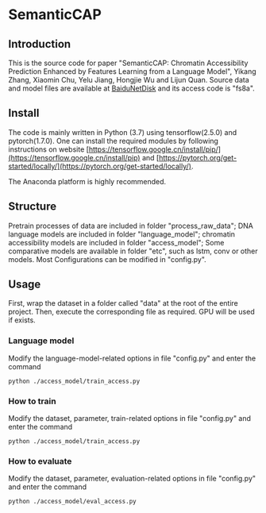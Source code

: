 # SemanticCAP
## Introduction
This is the source code for paper "SemanticCAP: Chromatin Accessibility Prediction Enhanced by Features Learning from a Language Model", Yikang Zhang, Xiaomin Chu, Yelu Jiang, Hongjie Wu and Lijun Quan.
Source data and model files are available at [BaiduNetDisk](https://pan.baidu.com/s/1P_Mfu3xE5_hrULWYk2vKCg) and its access code is "fs8a".

## Install
The code is mainly written in Python (3.7) using tensorflow(2.5.0) and pytorch(1.7.0). One can install the required modules by following instructions on website [https://tensorflow.google.cn/install/pip/](https://tensorflow.google.cn/install/pip) and [https://pytorch.org/get-started/locally/](https://pytorch.org/get-started/locally/).

The Anaconda platform is highly recommended.

## Structure
Pretrain processes of data are included in folder "process_raw_data"; DNA language models are included in folder "language_model"; chromatin accessibility models are included in folder "access_model"; Some comparative models are available in folder "etc", such as lstm, conv or other models.
Most Configurations can be modified in "config.py".

## Usage
First, wrap the dataset in a folder called "data" at the root of the entire project. Then, execute the corresponding file as required. GPU will be used if exists.

### Language model
Modify the language-model-related options in file "config.py" and enter the command
```
python ./access_model/train_access.py
```

### How to train
Modify the dataset, parameter, train-related options in file "config.py" and enter the command
```
python ./access_model/train_access.py
```
### How to evaluate
Modify the dataset, parameter, evaluation-related options in file "config.py" and enter the command
```
python ./access_model/eval_access.py
```
